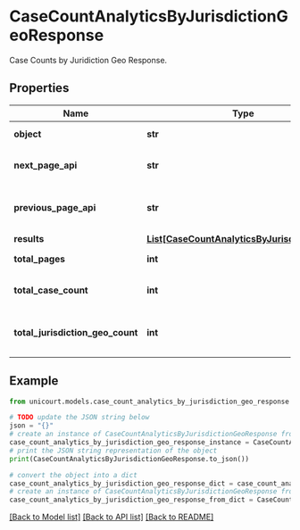 # CaseCountAnalyticsByJurisdictionGeoResponse

Case Counts by Juridiction Geo Response.

## Properties

Name | Type | Description | Notes
------------ | ------------- | ------------- | -------------
**object** | **str** |  | [default to 'CaseCountAnalyticsByJurisdictionGeoResponse']
**next_page_api** | **str** | Next page of results if applicable. | 
**previous_page_api** | **str** | Link to previous page of results. | 
**results** | [**List[CaseCountAnalyticsByJurisdictionGeo]**](CaseCountAnalyticsByJurisdictionGeo.md) |  | 
**total_pages** | **int** | Total no. of pages. | 
**total_case_count** | **int** | Total no. of Cases for this criteria. | 
**total_jurisdiction_geo_count** | **int** | Total no. of Jurisdiction for this criteria. | 

## Example

```python
from unicourt.models.case_count_analytics_by_jurisdiction_geo_response import CaseCountAnalyticsByJurisdictionGeoResponse

# TODO update the JSON string below
json = "{}"
# create an instance of CaseCountAnalyticsByJurisdictionGeoResponse from a JSON string
case_count_analytics_by_jurisdiction_geo_response_instance = CaseCountAnalyticsByJurisdictionGeoResponse.from_json(json)
# print the JSON string representation of the object
print(CaseCountAnalyticsByJurisdictionGeoResponse.to_json())

# convert the object into a dict
case_count_analytics_by_jurisdiction_geo_response_dict = case_count_analytics_by_jurisdiction_geo_response_instance.to_dict()
# create an instance of CaseCountAnalyticsByJurisdictionGeoResponse from a dict
case_count_analytics_by_jurisdiction_geo_response_from_dict = CaseCountAnalyticsByJurisdictionGeoResponse.from_dict(case_count_analytics_by_jurisdiction_geo_response_dict)
```
[[Back to Model list]](../README.md#documentation-for-models) [[Back to API list]](../README.md#documentation-for-api-endpoints) [[Back to README]](../README.md)


